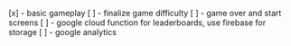 [x] - basic gameplay
[ ] - finalize game difficulty 
[ ] - game over and start screens
[ ] - google cloud function for leaderboards, use firebase for storage
[ ] - google analytics